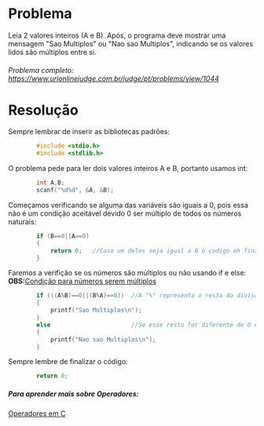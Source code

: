 # Problema

Leia 2 valores inteiros (A e B). Após, o programa deve mostrar uma mensagem "Sao Multiplos" ou "Nao sao Multiplos", indicando se os valores lidos são múltiplos entre si.

###### Problema completo: https://www.urionlinejudge.com.br/judge/pt/problems/view/1044

# Resolução

Sempre lembrar de inserir as bibliotecas padrões:
```c
        #include <stdio.h>
        #include <stdlib.h>
```
O problema pede para ler dois valores inteiros A e B, portanto usamos int:
```c
        int A,B;
	    scanf("%d%d", &A, &B);
```
Começamos verificando se alguma das variáveis são iguais a 0, pois essa não é um condição aceitável devido 0 ser múltiplo de todos os números naturais:
```c
        if (B==0||A==0)
        {
            return 0;   //Caso um deles seja igual a 0 o codigo eh finalizado
        }
```
Faremos a verifição se os números são múltiplos ou não usando if e else:
**OBS:**[Condição para números serem múltiplos](https://alunosonline.uol.com.br/matematica/divisibilidade-multiplos-e-divisores.html)
```c
        if (((A%B)==0||(B%A)==0))  //A "%" representa o resta da divisao, que no caso de ser igual a 0 ira representar que sao multiplos
        {
            printf("Sao Multiplos\n");
        }
        else                       //Se esse resto for diferente de 0 eles nao sao multiplos     
        {
            printf("Nao sao Multiplos\n");
        }
```
Sempre lembre de finalizar o código:
```c
        return 0;
```

##### Para aprender mais sobre Operadores: 
[Operadores em C](https://www.tutorialspoint.com/cprogramming/c_operators.htm)


